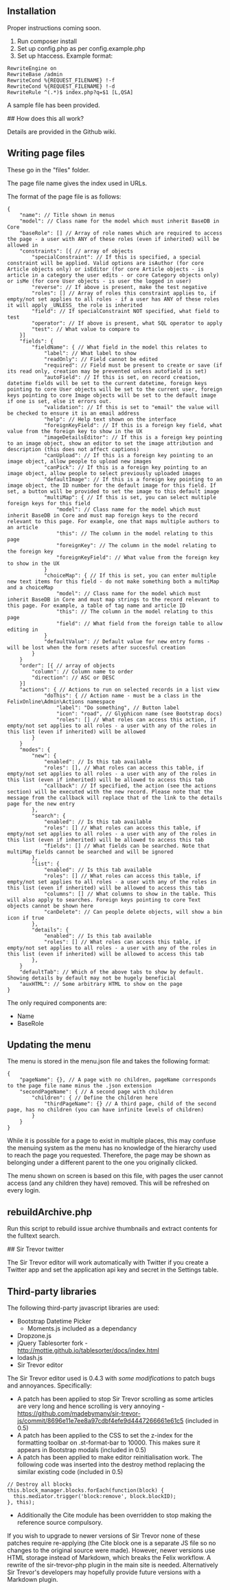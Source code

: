 ## Installation

Proper instructions coming soon.

1. Run composer install
2. Set up config.php as per config.example.php
3. Set up htaccess. Example format:

```
RewriteEngine on
RewriteBase /admin
RewriteCond %{REQUEST_FILENAME} !-f
RewriteCond %{REQUEST_FILENAME} !-d
RewriteRule ^(.*)$ index.php?q=$1 [L,QSA]
```

A sample file has been provided.

## How does this all work?

Details are provided in the Github wiki.

## Writing page files

These go in the "files" folder.

The page file name gives the index used in URLs.

The format of the page file is as follows:

```
{
	"name": // Title shown in menus
	"model": // Class name for the model which must inherit BaseDB in Core
	"baseRole": [] // Array of role names which are required to access the page - a user with ANY of these roles (even if inherited) will be allowed in
	"constraints": [{ // array of objects
		"specialConstraint": // If this is specified, a special constraint will be applied. Valid options are isAuthor (for core Article objects only) or isEditor (for core Article objects - is article in a category the user edits - or core Category objects only) or isMe (for core User objects - is user the logged in user)
		"reverse": // If above is present, make the test negative
		"roles": [] // Array of roles this constraint applies to, if empty/not set applies to all roles - if a user has ANY of these roles it will apply _UNLESS_ the role is inherited
		"field": // If specialConstraint NOT specified, what field to test
		"operator": // If above is present, what SQL operator to apply
		"test": // What value to compare to
	}]
	"fields": {
		"fieldName": { // What field in the model this relates to
			"label": // What label to show
			"readOnly": // Field cannot be edited
			"required": // Field must be present to create or save (if its read only, creation may be prevented unless autofield is set)
			"autoField": // If this is set, on record creation, datetime fields will be set to the current datetime, foreign keys pointing to core User objects will be set to the current user, foreign keys pointing to core Image objects will be set to the default image if one is set, else it errors out.
			"validation": // If this is set to "email" the value will be checked to ensure it is an email address
			"help": // Help text shown on the interface
			"foreignKeyField": // If this is a foreign key field, what value from the foreign key to show in the UX
			"imageDetailsEditor": // If this is a foreign key pointing to an image object, show an editor to set the image attribution and description (this does not affect captions)
			"canUpload": // If this is a foreign key pointing to an image object, allow people to upload new images
			"canPick": // If this is a foreign key pointing to an image object, allow people to select previously uploaded images
			"defaultImage": // If this is a foreign key pointing to an image object, the ID number for the default image for this field. If set, a button will be provided to set the image to this default image
			"multiMap": { // If this is set, you can select multiple foreign keys for this field
				"model": // Class name for the model which must inherit BaseDB in Core and must map foreign keys to the record relevant to this page. For example, one that maps multiple authors to an article
				"this": // The column in the model relating to this page
				"foreignKey": // The column in the model relating to the foreign key
				"foreignKeyField": // What value from the foreign key to show in the UX
			}
			"choiceMap": { // If this is set, you can enter multiple new text items for this field - do not make something both a multiMap and a choiceMap
				"model": // Class name for the model which must inherit BaseDB in Core and must map strings to the record relevant to this page. For example, a table of tag name and article ID
				"this": // The column in the model relating to this page
				"field": // What field from the foreign table to allow editing in
			}
			"defaultValue": // Default value for new entry forms - will be lost when the form resets after succesful creation
		}
	}
	"order": [{ // array of objects
		"column": // Column name to order
		"direction": // ASC or DESC
	}]
	"actions": { // Actions to run on selected records in a list view
			"doThis": { // Action name - must be a class in the FelixOnline\Admin\Actions namespace
				"label": "Do something", // Button label
				"icon": "road", // Glyphicon name (see Bootstrap docs)
				"roles": [] // What roles can access this action, if empty/not set applies to all roles - a user with any of the roles in this list (even if inherited) will be allowed
		}
	}
	"modes": {
		"new": {
			"enabled": // Is this tab available
			"roles": [], // What roles can access this table, if empty/not set applies to all roles - a user with any of the roles in this list (even if inherited) will be allowed to access this tab
			"callback": // If specified, the action (see the actions section) will be executed with the new record. Please note that the message from the callback will replace that of the link to the details page for the new entry
		},
		"search": {
			"enabled": // Is this tab available
			"roles": [] // What roles can access this table, if empty/not set applies to all roles - a user with any of the roles in this list (even if inherited) will be allowed to access this tab
			"fields": [] // What fields can be searched. Note that multiMap fields cannot be searched and will be ignored
		},
		"list": {
			"enabled": // Is this tab available
			"roles": [] // What roles can access this table, if empty/not set applies to all roles - a user with any of the roles in this list (even if inherited) will be allowed to access this tab
			"columns": [] // What columns to show in the table. This will also apply to searches. Foreign keys pointing to core Text objects cannot be shown here
			"canDelete": // Can people delete objects, will show a bin icon if true
		},
		"details": {
			"enabled": // Is this tab available
			"roles": [] // What roles can access this table, if empty/not set applies to all roles - a user with any of the roles in this list (even if inherited) will be allowed to access this tab
		},
	}
	"defaultTab": // Which of the above tabs to show by default. Showing details by default may not be hugely beneficial
	"auxHTML": // Some arbitrary HTML to show on the page
}
```

The only required components are:

* Name
* BaseRole

## Updating the menu

The menu is stored in the menu.json file and takes the following format:

```
{
	"pageName": {}, // A page with no children, pageName corresponds to the page file name minus the .json extension
	"secondPageName": { // A second page with children
 		"children": { // Define the children here
			"thirdPageName": {} // A third page, child of the second page, has no children (you can have infinite levels of children)
		}
	}
}
```

While it is possible for a page to exist in multiple places, this may confuse the menuing system as the menu has no knowledge of the hierarchy used to reach the page you requested. Therefore, the page may be shown as belonging under a different parent to the one you originally clicked.

The menu shown on screen is based on this file, with pages the user cannot access (and any children they have) removed. This will be refreshed on every login.

## rebuildArchive.php

Run this script to rebuild issue archive thumbnails and extract contents for the fulltext search.

## Sir Trevor twitter

The Sir Trevor editor will work automatically with Twitter if you create a Twitter app and set the application api key and secret in the Settings table.

## Third-party libraries

The following third-party javascript libraries are used:

* Bootstrap Datetime Picker
  * Moments.js included as a dependancy
* Dropzone.js
* jQuery Tablesorter fork - http://mottie.github.io/tablesorter/docs/index.html
* lodash.js
* Sir Trevor editor

The Sir Trevor editor used is 0.4.3 with *some modifications* to patch bugs and annoyances. Specifically:

* A patch has been applied to stop Sir Trevor scrolling as some articles are very long and hence scrolling is very annoying - https://github.com/madebymany/sir-trevor-js/commit/8696e11e7ee8a97cdbf4efe9d4447266661e61c5 (included in 0.5)
* A patch has been applied to the CSS to set the z-index for the formatting toolbar on .st-format-bar to 10000. This makes sure it appears in Bootstrap modals (included in 0.5)
* A patch has been applied to make editor reinitialisation work. The following code was inserted into the destroy method replacing the similar existing code (included in 0.5)

```
// Destroy all blocks
this.block_manager.blocks.forEach(function(block) {
  this.mediator.trigger('block:remove', block.blockID);
}, this);
```

* Additionally the Cite module has been overridden to stop making the reference source compulsory.

If you wish to upgrade to newer versions of Sir Trevor none of these patches require re-applying (the Cite block one is a separate JS file so no changes to the original source were made). However, newer versions use HTML storage instead of Markdown, which breaks the Felix workflow. A rewrite of the sir-trevor-php plugin in the main site is needed. Alternatively Sir Trevor's developers may hopefully provide future versions with a Markdown plugin.